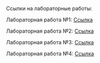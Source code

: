Ссылки на лабораторные работы:

Лабораторная работа №1: [Ссылка](https://github.com/glebmavi/WebLab1)

Лабораторная работа №2: [Ссылка](https://github.com/glebmavi/WebLab2)

Лабораторная работа №3: [Ссылка](https://github.com/glebmavi/WebLab3)

Лабораторная работа №4: [Ссылка](https://github.com/glebmavi/WebLab4)